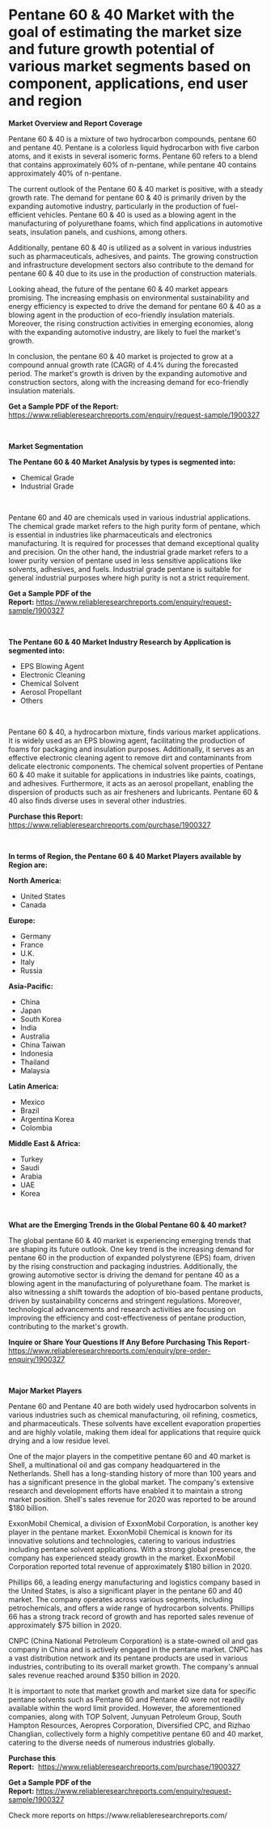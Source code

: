 <p><h1>Pentane 60 & 40 Market with the goal of estimating the market size and future growth potential of various market segments based on component, applications, end user and region</h1></p><p><strong>Market Overview and Report Coverage</strong></p>
<p><p>Pentane 60 & 40 is a mixture of two hydrocarbon compounds, pentane 60 and pentane 40. Pentane is a colorless liquid hydrocarbon with five carbon atoms, and it exists in several isomeric forms. Pentane 60 refers to a blend that contains approximately 60% of n-pentane, while pentane 40 contains approximately 40% of n-pentane.</p><p>The current outlook of the Pentane 60 & 40 market is positive, with a steady growth rate. The demand for pentane 60 & 40 is primarily driven by the expanding automotive industry, particularly in the production of fuel-efficient vehicles. Pentane 60 & 40 is used as a blowing agent in the manufacturing of polyurethane foams, which find applications in automotive seats, insulation panels, and cushions, among others.</p><p>Additionally, pentane 60 & 40 is utilized as a solvent in various industries such as pharmaceuticals, adhesives, and paints. The growing construction and infrastructure development sectors also contribute to the demand for pentane 60 & 40 due to its use in the production of construction materials.</p><p>Looking ahead, the future of the pentane 60 & 40 market appears promising. The increasing emphasis on environmental sustainability and energy efficiency is expected to drive the demand for pentane 60 & 40 as a blowing agent in the production of eco-friendly insulation materials. Moreover, the rising construction activities in emerging economies, along with the expanding automotive industry, are likely to fuel the market's growth.</p><p>In conclusion, the pentane 60 & 40 market is projected to grow at a compound annual growth rate (CAGR) of 4.4% during the forecasted period. The market's growth is driven by the expanding automotive and construction sectors, along with the increasing demand for eco-friendly insulation materials.</p></p>
<p><strong>Get a Sample PDF of the Report:</strong> <a href="https://www.reliableresearchreports.com/enquiry/request-sample/1900327">https://www.reliableresearchreports.com/enquiry/request-sample/1900327</a></p>
<p>&nbsp;</p>
<p><strong>Market Segmentation</strong></p>
<p><strong>The Pentane 60 & 40 Market Analysis by types is segmented into:</strong></p>
<p><ul><li>Chemical Grade</li><li>Industrial Grade</li></ul></p>
<p>&nbsp;</p>
<p><p>Pentane 60 and 40 are chemicals used in various industrial applications. The chemical grade market refers to the high purity form of pentane, which is essential in industries like pharmaceuticals and electronics manufacturing. It is required for processes that demand exceptional quality and precision. On the other hand, the industrial grade market refers to a lower purity version of pentane used in less sensitive applications like solvents, adhesives, and fuels. Industrial grade pentane is suitable for general industrial purposes where high purity is not a strict requirement.</p></p>
<p><strong>Get a Sample PDF of the Report:</strong>&nbsp;<a href="https://www.reliableresearchreports.com/enquiry/request-sample/1900327">https://www.reliableresearchreports.com/enquiry/request-sample/1900327</a></p>
<p>&nbsp;</p>
<p><strong>The Pentane 60 & 40 Market Industry Research by Application is segmented into:</strong></p>
<p><ul><li>EPS Blowing Agent</li><li>Electronic Cleaning</li><li>Chemical Solvent</li><li>Aerosol Propellant</li><li>Others</li></ul></p>
<p>&nbsp;</p>
<p><p>Pentane 60 & 40, a hydrocarbon mixture, finds various market applications. It is widely used as an EPS blowing agent, facilitating the production of foams for packaging and insulation purposes. Additionally, it serves as an effective electronic cleaning agent to remove dirt and contaminants from delicate electronic components. The chemical solvent properties of Pentane 60 & 40 make it suitable for applications in industries like paints, coatings, and adhesives. Furthermore, it acts as an aerosol propellant, enabling the dispersion of products such as air fresheners and lubricants. Pentane 60 & 40 also finds diverse uses in several other industries.</p></p>
<p><strong>Purchase this Report:</strong>&nbsp; <a href="https://www.reliableresearchreports.com/purchase/1900327">https://www.reliableresearchreports.com/purchase/1900327</a></p>
<p>&nbsp;</p>
<p><strong>In terms of Region, the Pentane 60 & 40 Market Players available by Region are:</strong></p>
<p>
    <p> <strong> North America: </strong>
        <ul>
            <li>United States</li>
            <li>Canada</li>
        </ul>
        </p> 
    <p> <strong> Europe: </strong>
        <ul>
            <li>Germany</li>
            <li>France</li>
            <li>U.K.</li>
            <li>Italy</li>
            <li>Russia</li>
        </ul>
        </p> 
    <p> <strong> Asia-Pacific: </strong>
        <ul>
            <li>China</li>
            <li>Japan</li>
            <li>South Korea</li>
            <li>India</li>
            <li>Australia</li>
            <li>China Taiwan</li>
            <li>Indonesia</li>
            <li>Thailand</li>
            <li>Malaysia</li>
        </ul>
        </p> 
    <p> <strong> Latin America: </strong>
        <ul>
            <li>Mexico</li>
            <li>Brazil</li>
            <li>Argentina Korea</li>
            <li>Colombia</li>
        </ul>
        </p> 
    <p> <strong> Middle East & Africa: </strong>
        <ul>
            <li>Turkey</li>
            <li>Saudi</li>
            <li>Arabia</li>
            <li>UAE</li>
            <li>Korea</li>
        </ul>
    </p>
    </p>
<p>&nbsp;</p>
<p><strong>What are the Emerging Trends in the Global Pentane 60 & 40 market?</strong></p>
<p><p>The global pentane 60 & 40 market is experiencing emerging trends that are shaping its future outlook. One key trend is the increasing demand for pentane 60 in the production of expanded polystyrene (EPS) foam, driven by the rising construction and packaging industries. Additionally, the growing automotive sector is driving the demand for pentane 40 as a blowing agent in the manufacturing of polyurethane foam. The market is also witnessing a shift towards the adoption of bio-based pentane products, driven by sustainability concerns and stringent regulations. Moreover, technological advancements and research activities are focusing on improving the efficiency and cost-effectiveness of pentane production, contributing to the market's growth.</p></p>
<p><strong>Inquire or Share Your Questions If Any Before Purchasing This Report</strong>- <a href="https://www.reliableresearchreports.com/enquiry/pre-order-enquiry/1900327">https://www.reliableresearchreports.com/enquiry/pre-order-enquiry/1900327</a></p>
<p>&nbsp;</p>
<p><strong>Major Market Players</strong></p>
<p><p>Pentane 60 and Pentane 40 are both widely used hydrocarbon solvents in various industries such as chemical manufacturing, oil refining, cosmetics, and pharmaceuticals. These solvents have excellent evaporation properties and are highly volatile, making them ideal for applications that require quick drying and a low residue level.</p><p>One of the major players in the competitive pentane 60 and 40 market is Shell, a multinational oil and gas company headquartered in the Netherlands. Shell has a long-standing history of more than 100 years and has a significant presence in the global market. The company's extensive research and development efforts have enabled it to maintain a strong market position. Shell's sales revenue for 2020 was reported to be around $180 billion.</p><p>ExxonMobil Chemical, a division of ExxonMobil Corporation, is another key player in the pentane market. ExxonMobil Chemical is known for its innovative solutions and technologies, catering to various industries including pentane solvent applications. With a strong global presence, the company has experienced steady growth in the market. ExxonMobil Corporation reported total revenue of approximately $180 billion in 2020.</p><p>Phillips 66, a leading energy manufacturing and logistics company based in the United States, is also a significant player in the pentane 60 and 40 market. The company operates across various segments, including petrochemicals, and offers a wide range of hydrocarbon solvents. Phillips 66 has a strong track record of growth and has reported sales revenue of approximately $75 billion in 2020.</p><p>CNPC (China National Petroleum Corporation) is a state-owned oil and gas company in China and is actively engaged in the pentane market. CNPC has a vast distribution network and its pentane products are used in various industries, contributing to its overall market growth. The company's annual sales revenue reached around $350 billion in 2020.</p><p>It is important to note that market growth and market size data for specific pentane solvents such as Pentane 60 and Pentane 40 were not readily available within the word limit provided. However, the aforementioned companies, along with TOP Solvent, Junyuan Petroleum Group, South Hampton Resources, Aeropres Corporation, Diversified CPC, and Rizhao Changlian, collectively form a highly competitive pentane 60 and 40 market, catering to the diverse needs of numerous industries globally.</p></p>
<p><strong>Purchase this Report:</strong>&nbsp;&nbsp;<a href="https://www.reliableresearchreports.com/purchase/1900327">https://www.reliableresearchreports.com/purchase/1900327</a></p>
<p></p>
<p><strong>Get a Sample PDF of the Report:</strong>&nbsp;<a href="https://www.reliableresearchreports.com/enquiry/request-sample/1900327">https://www.reliableresearchreports.com/enquiry/request-sample/1900327</a></p>
<p>Check more reports on https://www.reliableresearchreports.com/</p>